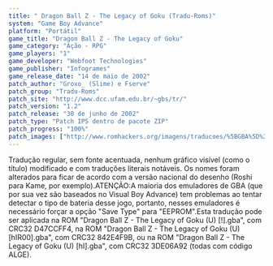 ```yaml
---
title: " Dragon Ball Z - The Legacy of Goku (Tradu-Roms)"
system: "Game Boy Advance"
platform: "Portátil"
game_title: "Dragon Ball Z - The Legacy of Goku"
game_category: "Ação - RPG"
game_players: "1"
game_developer: "Webfoot Technologies"
game_publisher: "Infogrames"
game_release_date: "14 de maio de 2002"
patch_author: "Groxo_ (Slime) e Fserve"
patch_group: "Tradu-Roms"
patch_site: "http://www.dcc.ufam.edu.br/~gbs/tr/"
patch_version: "1.2"
patch_release: "30 de junho de 2002"
patch_type: "Patch IPS dentro de pacote ZIP"
patch_progress: "100%"
patch_images: ["http://www.romhackers.org/imagens/traducoes/%5BGBA%5D%20Dragon%20Ball%20Z%20-%20The%20Legacy%20of%20Goku%20-%20Evil%20Darkness%20e%20Tradu-Roms%20-%201.png","http://www.romhackers.org/imagens/traducoes/%5BGBA%5D%20Dragon%20Ball%20Z%20-%20The%20Legacy%20of%20Goku%20-%20Tradu-Roms%20-%202.png","http://www.romhackers.org/imagens/traducoes/%5BGBA%5D%20Dragon%20Ball%20Z%20-%20The%20Legacy%20of%20Goku%20-%20Tradu-Roms%20-%203.png"]
---
```

Tradução regular, sem fonte acentuada, nenhum gráfico visível (como o título) modificado e com traduções literais notáveis. Os nomes foram alterados para ficar de acordo com a versão nacional do desenho (Roshi para Kame, por exemplo).ATENÇÃO:A maioria dos emuladores de GBA (que por sua vez são baseados no Visual Boy Advance) tem problemas ao tentar detectar o tipo de bateria desse jogo, portanto, nesses emuladores é necessário forçar a opção "Save Type" para "EEPROM".Esta tradução pode ser aplicada na ROM "Dragon Ball Z - The Legacy of Goku (U) [!].gba", com CRC32 D47CCFF4, na ROM "Dragon Ball Z - The Legacy of Goku (U) [hIR00].gba", com CRC32 842E4F9B, ou na ROM "Dragon Ball Z - The Legacy of Goku (U) [hI].gba", com CRC32 3DE06A92 (todas com código ALGE).